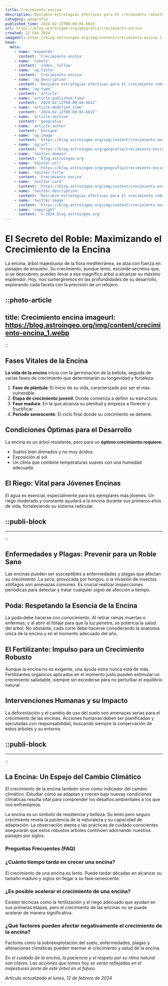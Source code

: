 ```yaml
---
title: Crecimiento encina
description: Descubre estrategias efectivas para el crecimiento robusto de tu encina. Consejos y cuidados para un desarrollo sano y sostenible.
category: geografia
published_time: 2024-02-12T08:00:04.661Z
url: https://blog.astroingeo.org/geografia/crecimiento-encina
created: 12 Feb 2024
imageUrl: https://blog.astroingeo.org/img/content/crecimiento-encina_1.webp
head:
  meta:
    - name: 'keywords'
      content: 'Crecimiento encina'
    - name: 'robots'
      content: 'index, follow'
    - name: 'og:title'
      content: 'Crecimiento encina'
    - name: 'og:description'
      content: 'Descubre estrategias efectivas para el crecimiento robusto de tu encina. Consejos y cuidados para un desarrollo sano y sostenible.'
    - name: 'og:type'
      content: 'article'
    - name: 'article:published_time'
      content: '2024-02-12T08:00:04.661Z'
    - name: 'article:modified_time'
      content: '2024-02-12T08:00:04.661Z'
    - name: 'article:section'
      content: 'geografia'
    - name: 'article:author'
      content: 'Enrique'
    - name: 'og:image'
      content: 'https://blog.astroingeo.org/img/content/crecimiento-encina_1.webp'
    - name: 'og:url'
      content: 'https://blog.astroingeo.org/geografia/crecimiento-encina'
    - name: 'twitter:domain'
      content: 'blog.astroingeo.org'
    - name: 'twitter:url'
      content: 'https://blog.astroingeo.org/geografia/crecimiento-encina'
    - name: 'twitter:title'
      content: 'Crecimiento encina'
    - name: 'twitter:card'
      content: 'https://blog.astroingeo.org/img/content/crecimiento-encina_1.webp'
    - name: 'twitter:description'
      content: 'Descubre estrategias efectivas para el crecimiento robusto de tu encina. Consejos y cuidados para un desarrollo sano y sostenible.'
    - name: 'twitter:image'
      content: 'https://blog.astroingeo.org/img/content/crecimiento-encina_1.webp'
    - name: 'copyright'
      content: '© 2024 blog.astroingeo.org'
---
```

# El Secreto del Roble: Maximizando el Crecimiento de la Encina

La encina, árbol majestuoso de la flora mediterránea, se alza con fuerza en paisajes de ensueño. Su crecimiento, aunque lento, esconde secretos que, si se descubren, pueden llevar a ese magnífico árbol a alcanzar su máximo esplendor. Hoy, nos sumergiremos en las profundidades de su desarrollo, explorando cada faceta con la precisión de un relojero.


::photo-article
---
title: Crecimiento encina
imageurl: https://blog.astroingeo.org/img/content/crecimiento-encina_1.webp
---
::


## Fases Vitales de la Encina

**La vida de la encina** inicia con la germinación de la bellota, seguida de varias fases de crecimiento que determinarán su longevidad y fortaleza:

1. **Fase de plántula**: El inicio de su vida, caracterizado por ser el más vulnerable.
2. **Etapa de crecimiento juvenil**: Donde comienza a definir su estructura.
3. **Fase madura**: En la que alcanza su plenitud y empieza a florecer y fructificar.
4. **Periodo senescente**: El ciclo final donde su crecimiento se detiene.

## Condiciones Óptimas para el Desarrollo

La encina es un árbol resistente, pero para un **óptimo crecimiento requiere**:

- Suelos bien drenados y no muy ácidos.
- Exposición al sol.
- Un clima que combine temperaturas suaves con una humedad adecuada.

## El Riego: Vital para Jóvenes Encinas

El agua es esencial, especialmente para los ejemplares más jóvenes. Un riego moderado y constante ayudará a la encina durante sus primeros años de vida, fortaleciendo su sistema radicular.


  ::publi-block
  ---
  ---
  ::
  
  
## Enfermedades y Plagas: Prevenir para un Roble Sano

Las encinas pueden ser susceptibles a enfermedades y plagas que afectan su crecimiento. La *seca*, provocada por hongos, o la invasión de insectos xilófagos son amenazas comunes. Es crucial realizar inspecciones periódicas para detectar y tratar cualquier signo de afección a tiempo.

## Poda: Respetando la Esencia de la Encina

La poda debe hacerse con conocimiento. Al retirar ramas muertas o enfermas, y al abrir el follaje para que la luz penetre, se potencia la salud del árbol. No obstante, cada corte debe hacerse considerando la anatomía única de la encina y en el momento adecuado del año.

## El Fertilizante: Impulso para un Crecimiento Robusto

Aunque la encina no es exigente, una ayuda extra nunca está de más. Fertilizantes orgánicos aplicados en el momento justo pueden estimular un crecimiento saludable, siempre sin excederse para no perturbar el equilibrio natural.

## Intervenciones Humanas y su Impacto

La deforestación y el cambio de uso del suelo son amenazas serias para el crecimiento de las encinas. Acciones humanas deben ser planificadas y ejecutadas con responsabilidad, buscando siempre la conservación de estos árboles y su entorno.


  ::publi-block
  ---
  ---
  ::
  
  
## La Encina: Un Espejo del Cambio Climático

El crecimiento de la encina también sirve como indicador del cambio climático. Estudiar cómo se adaptan y crecen bajo nuevas condiciones climáticas resulta vital para comprender los desafíos ambientales a los que nos enfrentamos.

La encina es un símbolo de resistencia y belleza. Su lento pero seguro crecimiento revela la paciencia de la naturaleza y su capacidad de adaptación. La observación atenta y las prácticas de cuidado conscientes asegurarán que estos robustos arboles continúen adornando nuestros paisajes por siglos.

### Preguntas Frecuentes (FAQ)

### ¿Cuánto tiempo tarda en crecer una encina?

El crecimiento de una encina es lento. Puede tardar décadas en alcanzar su tamaño maduro y siglos en llegar a su fase senescente.

### ¿Es posible acelerar el crecimiento de una encina?

Existen técnicas como la fertilización y el riego adecuado que ayudan en sus primeras etapas, pero el crecimiento de las encinas no se puede acelerar de manera significativa.

### ¿Qué factores pueden afectar negativamente el crecimiento de la encina?

Factores como la sobreexplotación del suelo, enfermedades, plagas y alteraciones climáticas pueden mermar el crecimiento y salud de la encina.

*En el cuidado de la encina, la paciencia y el respeto por su ritmo natural son claves. Las acciones que tomes hoy se verán reflejadas en el majestuoso porte de este árbol en el futuro.*

_Artículo actualizado el lunes, 12 de febrero de 2024_